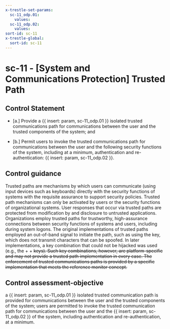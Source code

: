 ```yaml
---
x-trestle-set-params:
  sc-11_odp.01:
    values:
  sc-11_odp.02:
    values:
sort-id: sc-11
x-trestle-global:
  sort-id: sc-11
---
```


# sc-11 - \[System and Communications Protection\] Trusted Path

## Control Statement

- \[a.\] Provide a {{ insert: param, sc-11_odp.01 }} isolated trusted communications path for communications between the user and the trusted components of the system; and

- \[b.\] Permit users to invoke the trusted communications path for communications between the user and the following security functions of the system, including at a minimum, authentication and re-authentication: {{ insert: param, sc-11_odp.02 }}.

## Control guidance

Trusted paths are mechanisms by which users can communicate (using input devices such as keyboards) directly with the security functions of systems with the requisite assurance to support security policies. Trusted path mechanisms can only be activated by users or the security functions of organizational systems. User responses that occur via trusted paths are protected from modification by and disclosure to untrusted applications. Organizations employ trusted paths for trustworthy, high-assurance connections between security functions of systems and users, including during system logons. The original implementations of trusted paths employed an out-of-band signal to initiate the path, such as using the <BREAK> key, which does not transmit characters that can be spoofed. In later implementations, a key combination that could not be hijacked was used (e.g., the <CTRL> + <ALT> + <DEL> keys). Such key combinations, however, are platform-specific and may not provide a trusted path implementation in every case. The enforcement of trusted communications paths is provided by a specific implementation that meets the reference monitor concept.

## Control assessment-objective

a {{ insert: param, sc-11_odp.01 }} isolated trusted communication path is provided for communications between the user and the trusted components of the system;
users are permitted to invoke the trusted communication path for communications between the user and the {{ insert: param, sc-11_odp.02 }} of the system, including authentication and re-authentication, at a minimum.
